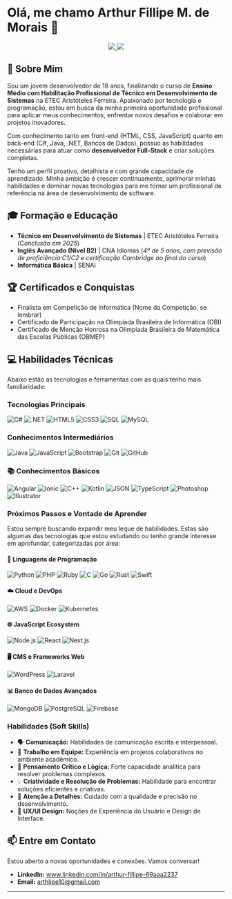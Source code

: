 # Olá, me chamo Arthur Fillipe M. de Morais 👋

<p align="center">
  <a href="https://github.com/ArthLipe">
    <img src="https://github-readme-stats.vercel.app/api?username=ArthLipe&show_icons=true&theme=blue&include_all_commits=true&count_private=true"/>
  </a>
  <a href="https://github.com/ArthLipe">
    <img src="https://github-readme-stats.vercel.app/api/top-langs/?username=ArthLipe&layout=compact&langs_count=7&theme=blue"/>
  </a>
</p>

## 🚀 Sobre Mim

Sou um jovem desenvolvedor de 18 anos, finalizando o curso de **Ensino Médio com Habilitação Profissional de Técnico em Desenvolvimento de Sistemas** na ETEC Aristóteles Ferreira. Apaixonado por tecnologia e programação, estou em busca da minha primeira oportunidade profissional para aplicar meus conhecimentos, enfrentar novos desafios e colaborar em projetos inovadores.

Com conhecimento tanto em front-end (HTML, CSS, JavaScript) quanto em back-end (C#, Java, .NET, Bancos de Dados), possuo as habilidades necessárias para atuar como **desenvolvedor Full-Stack** e criar soluções completas.

Tenho um perfil proativo, detalhista e com grande capacidade de aprendizado. Minha ambição é crescer continuamente, aprimorar minhas habilidades e dominar novas tecnologias para me tornar um profissional de referência na área de desenvolvimento de software.

## 🎓 Formação e Educação

* **Técnico em Desenvolvimento de Sistemas** | ETEC Aristóteles Ferreira (_Conclusão em 2025_)
* **Inglês Avançado (Nível B2)** | CNA Idiomas (_4º de 5 anos, com previsão de proficiência C1/C2 e certificação Cambridge ao final do curso_)
* **Informática Básica** | SENAI

## 🏆 Certificados e Conquistas

* Finalista em Competição de Informática (Nome da Competição, se lembrar)
* Certificado de Participação na Olimpíada Brasileira de Informática (OBI)
* Certificado de Menção Honrosa na Olimpíada Brasileira de Matemática das Escolas Públicas (OBMEP)

## 💻 Habilidades Técnicas

Abaixo estão as tecnologias e ferramentas com as quais tenho mais familiaridade:

### Tecnologias Principais
![C#](https://img.shields.io/badge/C%23-239120?style=for-the-badge&logo=c-sharp&logoColor=white)
![.NET](https://img.shields.io/badge/.NET-512BD4?style=for-the-badge&logo=dotnet&logoColor=white)
![HTML5](https://img.shields.io/badge/HTML5-E34F26?style=for-the-badge&logo=html5&logoColor=white)
![CSS3](https://img.shields.io/badge/CSS3-1572B6?style=for-the-badge&logo=css3&logoColor=white)
![SQL](https://img.shields.io/badge/SQL-00000F?style=for-the-badge&logo=mysql&logoColor=white)
![MySQL](https://img.shields.io/badge/MySQL-4479A1?style=for-the-badge&logo=mysql&logoColor=white)

### Conhecimentos Intermediários
![Java](https://img.shields.io/badge/java-%23ED8B00.svg?style=for-the-badge&logo=openjdk&logoColor=white)
![JavaScript](https://img.shields.io/badge/JavaScript-F7DF1E?style=for-the-badge&logo=javascript&logoColor=black)
![Bootstrap](https://img.shields.io/badge/Bootstrap-563D7C?style=for-the-badge&logo=bootstrap&logoColor=white)
![Git](https://img.shields.io/badge/GIT-E44C30?style=for-the-badge&logo=git&logoColor=white)
![GitHub](https://img.shields.io/badge/GitHub-100000?style=for-the-badge&logo=github&logoColor=white)

### 📚 Conhecimentos Básicos
![Angular](https://img.shields.io/badge/Angular-DD0031?style=for-the-badge&logo=angular&logoColor=white)
![Ionic](https://img.shields.io/badge/Ionic-3880FF?style=for-the-badge&logo=ionic&logoColor=white)
![C++](https://img.shields.io/badge/C%2B%2B-00599C?style=for-the-badge&logo=c%2B%2B&logoColor=white)
![Kotlin](https://img.shields.io/badge/Kotlin-0095D5?style=for-the-badge&logo=kotlin&logoColor=white)
![JSON](https://img.shields.io/badge/JSON-000000?style=for-the-badge&logo=json&logoColor=white)
![TypeScript](https://img.shields.io/badge/TypeScript-3178C6?style=for-the-badge&logo=typescript&logoColor=white)
![Photoshop](https://img.shields.io/badge/Photoshop-31A8FF?style=for-the-badge&logo=adobephotoshop&logoColor=white)
![Illustrator](https://img.shields.io/badge/Illustrator-FF9A00?style=for-the-badge&logo=adobeillustrator&logoColor=white)

### Próximos Passos e Vontade de Aprender

Estou sempre buscando expandir meu leque de habilidades. Estas são algumas das tecnologias que estou estudando ou tenho grande interesse em aprofundar, categorizadas por área:

#### 🐍 Linguagens de Programação
![Python](https://img.shields.io/badge/Python-3776AB?style=for-the-badge&logo=python&logoColor=white)
![PHP](https://img.shields.io/badge/PHP-777BB4?style=for-the-badge&logo=php&logoColor=white)
![Ruby](https://img.shields.io/badge/Ruby-CC342D?style=for-the-badge&logo=ruby&logoColor=white)
![C](https://img.shields.io/badge/C-00599C?style=for-the-badge&logo=c&logoColor=white)
![Go](https://img.shields.io/badge/Go-00ADD8?style=for-the-badge&logo=go&logoColor=white)
![Rust](https://img.shields.io/badge/Rust-000000?style=for-the-badge&logo=rust&logoColor=white)
![Swift](https://img.shields.io/badge/Swift-FA7343?style=for-the-badge&logo=swift&logoColor=white)

#### ☁️ Cloud e DevOps
![AWS](https://img.shields.io/badge/AWS-232F3E?style=for-the-badge&logo=amazon-aws&logoColor=white)
![Docker](https://img.shields.io/badge/Docker-2496ED?style=for-the-badge&logo=docker&logoColor=white)
![Kubernetes](https://img.shields.io/badge/Kubernetes-326CE5?style=for-the-badge&logo=kubernetes&logoColor=white)

#### 🌐 JavaScript Ecosystem
![Node.js](https://img.shields.io/badge/Node.js-339933?style=for-the-badge&logo=nodedotjs&logoColor=white)
![React](https://img.shields.io/badge/React-20232A?style=for-the-badge&logo=react&logoColor=61DAFB)
![Next.js](https://img.shields.io/badge/Next.js-000000?style=for-the-badge&logo=nextdotjs&logoColor=white)

#### 🖥️ CMS e Frameworks Web
![WordPress](https://img.shields.io/badge/WordPress-21759B?style=for-the-badge&logo=wordpress&logoColor=white)
![Laravel](https://img.shields.io/badge/Laravel-FF2D20?style=for-the-badge&logo=laravel&logoColor=white)

#### 📊 Banco de Dados Avançados
![MongoDB](https://img.shields.io/badge/MongoDB-47A248?style=for-the-badge&logo=mongodb&logoColor=white)
![PostgreSQL](https://img.shields.io/badge/PostgreSQL-4169E1?style=for-the-badge&logo=postgresql&logoColor=white)
![Firebase](https://img.shields.io/badge/Firebase-FFCA28?style=for-the-badge&logo=firebase&logoColor=black)

### Habilidades (Soft Skills)
* 🗣️ **Comunicação:** Habilidades de comunicação escrita e interpessoal.
* 🤝 **Trabalho em Equipe:** Experiência em projetos colaborativos no ambiente acadêmico.
* 🧠 **Pensamento Crítico e Lógica:** Forte capacidade analítica para resolver problemas complexos.
* 💡 **Criatividade e Resolução de Problemas:** Habilidade para encontrar soluções eficientes e criativas.
* 🎯 **Atenção a Detalhes:** Cuidado com a qualidade e precisão no desenvolvimento.
* 👥 **UX/UI Design:** Noções de Experiência do Usuário e Design de Interface.

## 📫 Entre em Contato

Estou aberto a novas oportunidades e conexões. Vamos conversar!

* **LinkedIn:** www.linkedin.com/in/arthur-fillipe-69aaa2237
* **Email:** arthlipe10@gmail.com

---
